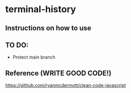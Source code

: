 # terminal-history


## Instructions on how to use

## TO DO:
* Protect main branch


## Reference (WRITE GOOD CODE!)
https://github.com/ryanmcdermott/clean-code-javascript